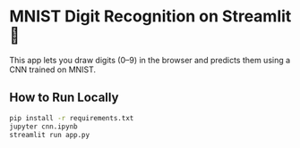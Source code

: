 
# MNIST Digit Recognition on Streamlit 🎨

This app lets you draw digits (0–9) in the browser and predicts them using a CNN trained on MNIST.

## How to Run Locally
```bash
pip install -r requirements.txt
jupyter cnn.ipynb
streamlit run app.py
